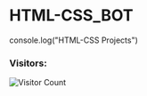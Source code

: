 # HTML-CSS_BOT
console.log("HTML-CSS Projects")

<h3><b>Visitors:</b></h3>

![Visitor Count](https://profile-counter.glitch.me/{PratyushBarikPB}/count.svg)
